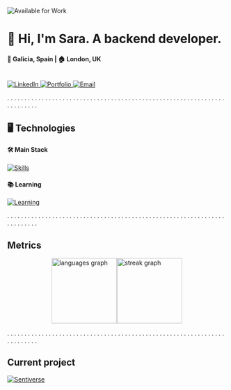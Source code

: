 ![Available for Work](https://img.shields.io/badge/Available%20for%20Work-Yes-brightgreen)

# 👋 Hi, I'm Sara. A backend developer.

#### 📌 Galicia, Spain | 🏠 London, UK

<br>

<a href="https://www.linkedin.com/in/saragarcia6123" target="_blank">
    <img src="https://img.shields.io/badge/LinkedIn-0077B5?style=for-the-badge" alt="LinkedIn" />
</a>

<a href="https://saragarcia.dev" target="_blank">
    <img src="https://img.shields.io/badge/Portfolio-000000?style=for-the-badge" alt="Portfolio" />
</a>

<a href="mailto:saragarcia6123@gmail.com" target="_blank">
    <img src="https://img.shields.io/badge/Email-D14836?style=for-the-badge" alt="Email" />
</a>

<br>

. . . . . . . . . . . . . . . . . . . . . . . . . . . . . . . . . . . . . . . . . . . . . . . . . . . . . . . . . . . . . . . . . . . . . . . .


## 🖥️ Technologies

#### 🛠️ Main Stack
[![Skills](https://skillicons.dev/icons?i=python,fastapi,postgresql,bash,linux,docker,gcp,graphql,git,figma)](https://skillicons.dev)

#### 📚 Learning
[![Learning](https://skillicons.dev/icons?i=js,ts,nodejs,react,tailwind)](https://skillicons.dev)

. . . . . . . . . . . . . . . . . . . . . . . . . . . . . . . . . . . . . . . . . . . . . . . . . . . . . . . . . . . . . . . . . . . . . . . .

## Metrics

<div style="width: 100%; display: flex; justify-content: center;">
  <div style="display: flex;">
    <img src="https://github-readme-stats.vercel.app/api/top-langs?username=saragarcia6123&locale=en&hide_title=false&layout=compact&card_width=320&langs_count=10&theme=dark&hide_border=true&order=2" height="150" alt="languages graph"  />
    <img src="https://streak-stats.demolab.com?user=saragarcia6123&locale=en&mode=weekly&theme=dark&hide_border=true&border_radius=5&order=3" height="150" alt="streak graph"  />
  </div>
</div>

. . . . . . . . . . . . . . . . . . . . . . . . . . . . . . . . . . . . . . . . . . . . . . . . . . . . . . . . . . . . . . . . . . . . . . . .

## Current project

[![Sentiverse](https://github-readme-stats.vercel.app/api/pin/?username=saragarcia6123&repo=Sentiverse&theme=dark&hide_border=true)](https://github.com/saragarcia6123/Sentiverse)

###
